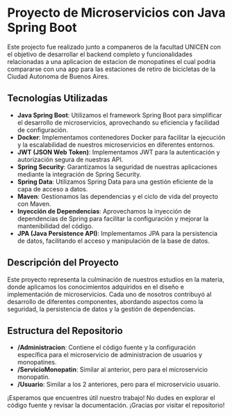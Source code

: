 # Proyecto de Microservicios con Java Spring Boot

Este projecto fue realizado junto a companeros de la facultad UNICEN con el objetivo de desarrollar el backend completo y funcionalidades relacionadas a una aplicacion de estacion de monopatines el cual podria compararse con una app para las estaciones de retiro de bicicletas de la Ciudad Autonoma de Buenos Aires.

## Tecnologías Utilizadas
- **Java Spring Boot**: Utilizamos el framework Spring Boot para simplificar el desarrollo de microservicios, aprovechando su eficiencia y facilidad de configuración.
- **Docker**: Implementamos contenedores Docker para facilitar la ejecución y la escalabilidad de nuestros microservicios en diferentes entornos.
- **JWT (JSON Web Token)**: Implementamos JWT para la autenticación y autorización segura de nuestras API.
- **Spring Security**: Garantizamos la seguridad de nuestras aplicaciones mediante la integración de Spring Security.
- **Spring Data**: Utilizamos Spring Data para una gestión eficiente de la capa de acceso a datos.
- **Maven**: Gestionamos las dependencias y el ciclo de vida del proyecto con Maven.
- **Inyección de Dependencias**: Aprovechamos la inyección de dependencias de Spring para facilitar la configuración y mejorar la mantenibilidad del código.
- **JPA (Java Persistence API)**: Implementamos JPA para la persistencia de datos, facilitando el acceso y manipulación de la base de datos.

## Descripción del Proyecto
Este proyecto representa la culminación de nuestros estudios en la materia, donde aplicamos los conocimientos adquiridos en el diseño e implementación de microservicios. Cada uno de nosotros contribuyó al desarrollo de diferentes componentes, abordando aspectos como la seguridad, la persistencia de datos y la gestión de dependencias.

## Estructura del Repositorio
- **/Administracion**: Contiene el código fuente y la configuración específica para el microservicio de administracion de usuarios y monopatines.
- **/ServicioMonopatin**: Similar al anterior, pero para el microservicio monopatin.
- **/Usuario**: Similar a los 2 anteriores, pero para el microservicio usuario.

¡Esperamos que encuentres útil nuestro trabajo! No dudes en explorar el código fuente y revisar la documentación. ¡Gracias por visitar el repositorio!
